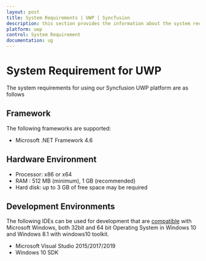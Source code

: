 ```yaml
---
layout: post
title: System Requirements | UWP | Syncfusion
description: this section provides the information about the system requirements for UWP platform with supported browsers
platform: uwp
control: System Requirement
documentation: ug
---
```


# System Requirement for UWP

The system requirements for using our Syncfusion UWP platform are as follows

## Framework

The following frameworks are supported:

* Microsoft .NET Framework 4.6

## Hardware Environment

* Processor: x86 or x64
* RAM : 512 MB (minimum), 1 GB (recommended)
* Hard disk: up to 3 GB of free space may be required

## Development Environments

The following IDEs can be used for development that are [compatible](https://www.visualstudio.com/en-us/products/visual-studio-2015-compatibility-vs.aspx) with Microsoft Windows, both 32bit and 64 bit Operating System in Windows 10 and Windows 8.1 with windows10 toolkit.

* Microsoft Visual Studio 2015/2017/2019
* Windows 10 SDK

